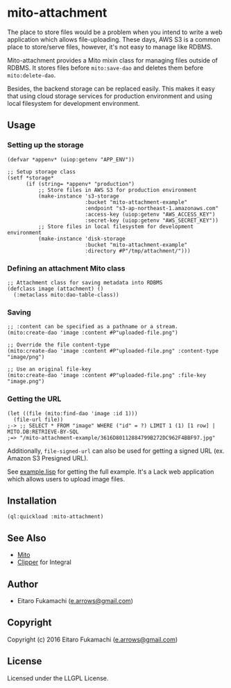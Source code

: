 # mito-attachment

The place to store files would be a problem when you intend to write a web application which allows file-uploading. These days, AWS S3 is a common place to store/serve files, however, it's not easy to manage like RDBMS.

Mito-attachment provides a Mito mixin class for managing files outside of RDBMS. It stores files before `mito:save-dao` and deletes them before `mito:delete-dao`.

Besides, the backend storage can be replaced easily. This makes it easy that using cloud storage services for production environment and using local filesystem for development environment.

## Usage

### Setting up the storage

```common-lisp
(defvar *appenv* (uiop:getenv "APP_ENV"))

;; Setup storage class
(setf *storage*
      (if (string= *appenv* "production")
          ;; Store files in AWS S3 for production environment
          (make-instance 's3-storage
                         :bucket "mito-attachment-example"
                         :endpoint "s3-ap-northeast-1.amazonaws.com"
                         :access-key (uiop:getenv "AWS_ACCESS_KEY")
                         :secret-key (uiop:getenv "AWS_SECRET_KEY"))
          ;; Store files in local filesystem for development environment
          (make-instance 'disk-storage
                         :bucket "mito-attachment-example"
                         :directory #P"/tmp/attachment/")))

```

### Defining an attachment Mito class

```common-lisp
;; Attachment class for saving metadata into RDBMS
(defclass image (attachment) ()
  (:metaclass mito:dao-table-class))
```

### Saving

```common-lisp
;; :content can be specified as a pathname or a stream.
(mito:create-dao 'image :content #P"uploaded-file.png")

;; Override the file content-type
(mito:create-dao 'image :content #P"uploaded-file.png" :content-type "image/png")

;; Use an original file-key
(mito:create-dao 'image :content #P"uploaded-file.png" :file-key "image.png")
```

### Getting the URL

```common-lisp
(let ((file (mito:find-dao 'image :id 1)))
  (file-url file))
;-> ;; SELECT * FROM "image" WHERE ("id" = ?) LIMIT 1 (1) [1 row] | MITO.DB:RETRIEVE-BY-SQL
;=> "/mito-attachment-example/3616D80112884799B272DC962F4BBF97.jpg"
```

Additionally, `file-signed-url` can also be used for getting a signed URL (ex. Amazon S3 Presigned URL).

See [example.lisp](example.lisp) for getting the full example. It's a Lack web application which allows users to upload image files.

## Installation

```common-lisp
(ql:quickload :mito-attachment)
```

## See Also

* [Mito](https://github.com/fukamachi/mito)
* [Clipper](https://github.com/Rudolph-Miller/clipper) for Integral

## Author

* Eitaro Fukamachi (e.arrows@gmail.com)

## Copyright

Copyright (c) 2016 Eitaro Fukamachi (e.arrows@gmail.com)

## License

Licensed under the LLGPL License.
